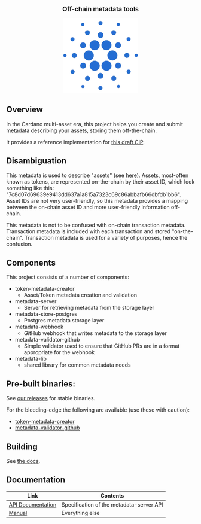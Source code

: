 <p align="center">
  <big><strong>Off-chain metadata tools</strong></big>
</p>

<p align="center">
  <img width="200" src=".github/images/cardano-logo.png"/>
</p>

## Overview

In the Cardano multi-asset era, this project helps you create and
submit metadata describing your assets, storing them off-the-chain.

It provides a reference implementation for [this draft CIP](https://github.com/michaelpj/CIPs/blob/cip-metadata-server/cip-metadata-server.md).

## Disambiguation

This metadata is used to describe "assets" (see
[here](https://docs.cardano.org/native-tokens/learn)).
Assets, most-often known as tokens, are represented on-the-chain by
their asset ID, which look something like this:
"7c8d07d69639e9413dd637a1a815a7323c69c86abbafb66dbfdb1bb6". Asset IDs
are not very user-friendly, so this metadata provides a mapping
between the on-chain asset ID and more user-friendly information
off-chain.

This metadata is not to be confused with on-chain transaction
metadata. Transaction metadata is included with each transaction and
stored "on-the-chain". Transaction metadata is used for a variety of
purposes, hence the confusion.

## Components

This project consists of a number of components:
  - token-metadata-creator
    - Asset/Token metadata creation and validation
  - metadata-server
    - Server for retrieving metadata from the storage layer
  - metadata-store-postgres
    - Postgres metadata storage layer
  - metadata-webhook
    - GitHub webhook that writes metadata to the storage layer
  - metadata-validator-github
    - Simple validator used to ensure that GitHub PRs are in a format appropriate for the webhook
  - metadata-lib
    - shared library for common metadata needs

## Pre-built binaries:

See [our releases](https://github.com/input-output-hk/offchain-metadata-tools/releases) for stable binaries.

For the bleeding-edge the following are available (use these with caution):

  - [token-metadata-creator](https://hydra.iohk.io/job/Cardano/offchain-metadata-tools/musl64.token-metadata-creator-tarball.x86_64-linux/latest/download/1)
  - [metadata-validator-github](https://hydra.iohk.io/job/Cardano/offchain-metadata-tools/musl64.metadata-validator-github-tarball.x86_64-linux/latest/download/1)

## Building

See [the docs](https://input-output-hk.github.io/offchain-metadata-tools/#build-the-project-from-source).

## Documentation

| Link | Contents |
| --- | --- |
| [API Documentation](https://input-output-hk.github.io/offchain-metadata-tools/api/latest) | Specification of the metadata-server API |
| [Manual](https://input-output-hk.github.io/offchain-metadata-tools/) | Everything else |
